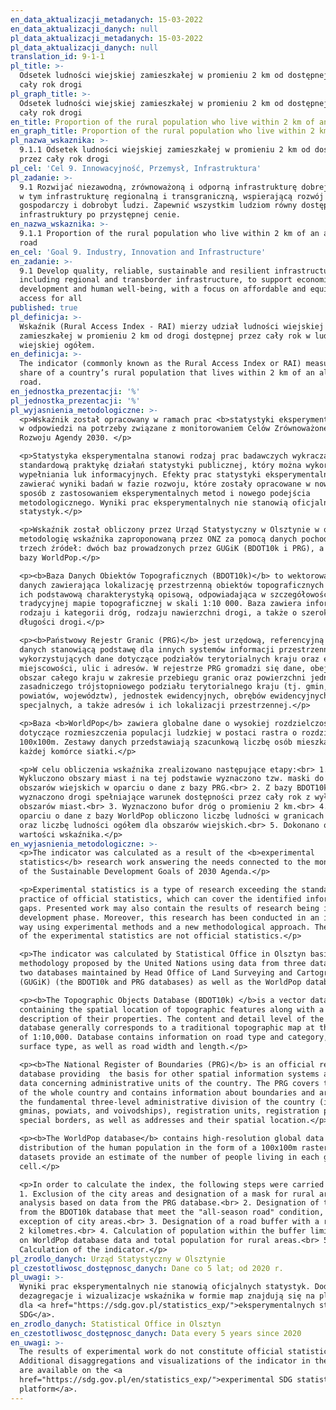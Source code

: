 ```yaml
---
en_data_aktualizacji_metadanych: 15-03-2022
en_data_aktualizacji_danych: null
pl_data_aktualizacji_metadanych: 15-03-2022
pl_data_aktualizacji_danych: null
translation_id: 9-1-1
pl_title: >-
  Odsetek ludności wiejskiej zamieszkałej w promieniu 2 km od dostępnej przez
  cały rok drogi
pl_graph_title: >-
  Odsetek ludności wiejskiej zamieszkałej w promieniu 2 km od dostępnej przez
  cały rok drogi
en_title: Proportion of the rural population who live within 2 km of an all-season road
en_graph_title: Proportion of the rural population who live within 2 km of an all-season road
pl_nazwa_wskaznika: >-
  9.1.1 Odsetek ludności wiejskiej zamieszkałej w promieniu 2 km od dostępnej
  przez cały rok drogi
pl_cel: 'Cel 9. Innowacyjność, Przemysł, Infrastruktura'
pl_zadanie: >-
  9.1 Rozwijać niezawodną, zrównoważoną i odporną infrastrukturę dobrej jakości,
  w tym infrastrukturę regionalną i transgraniczną, wspierającą rozwój
  gospodarczy i dobrobyt ludzi. Zapewnić wszystkim ludziom równy dostęp do
  infrastruktury po przystępnej cenie.
en_nazwa_wskaznika: >-
  9.1.1 Proportion of the rural population who live within 2 km of an all-season
  road
en_cel: 'Goal 9. Industry, Innovation and Infrastructure'
en_zadanie: >-
  9.1 Develop quality, reliable, sustainable and resilient infrastructure,
  including regional and transborder infrastructure, to support economic
  development and human well-being, with a focus on affordable and equitable
  access for all
published: true
pl_definicja: >-
  Wskaźnik (Rural Access Index - RAI) mierzy udział ludności wiejskiej
  zamieszkałej w promieniu 2 km od drogi dostępnej przez cały rok w ludności
  wiejskiej ogółem.
en_definicja: >-
  The indicator (commonly known as the Rural Access Index or RAI) measures the
  share of a country’s rural population that lives within 2 km of an all-season
  road.
en_jednostka_prezentacji: '%'
pl_jednostka_prezentacji: '%'
pl_wyjasnienia_metodologiczne: >-
  <p>Wskaźnik został opracowany w ramach prac <b>statystyki eksperymentalnej</b>
  w odpowiedzi na potrzeby związane z monitorowaniem Celów Zrównoważonego
  Rozwoju Agendy 2030. </p>

  <p>Statystyka eksperymentalna stanowi rodzaj prac badawczych wykraczający poza
  standardową praktykę działań statystyki publicznej, który można wykorzystać do
  wypełniania luk informacyjnych. Efekty prac statystyki eksperymentalnej mogą
  zawierać wyniki badań w fazie rozwoju, które zostały opracowane w nowatorski
  sposób z zastosowaniem eksperymentalnych metod i nowego podejścia
  metodologicznego. Wyniki prac eksperymentalnych nie stanowią oficjalnych
  statystyk.</p>

  <p>Wskaźnik został obliczony przez Urząd Statystyczny w Olsztynie w oparciu o
  metodologię wskaźnika zaproponowaną przez ONZ za pomocą danych pochodzących z
  trzech źródeł: dwóch baz prowadzonych przez GUGiK (BDOT10k i PRG), a także z
  bazy WorldPop.</p>

  <p><b>Baza Danych Obiektów Topograficznych (BDOT10k)</b> to wektorowa baza
  danych zawierająca lokalizację przestrzenną obiektów topograficznych wraz z
  ich podstawową charakterystyką opisową, odpowiadająca w szczegółowości
  tradycyjnej mapie topograficznej w skali 1:10 000. Baza zawiera informacje o
  rodzaju i kategorii dróg, rodzaju nawierzchni drogi, a także o szerokości i
  długości drogi.</p>

  <p><b>Państwowy Rejestr Granic (PRG)</b> jest urzędową, referencyjną bazą
  danych stanowiącą podstawę dla innych systemów informacji przestrzennej,
  wykorzystujących dane dotyczące podziałów terytorialnych kraju oraz ewidencji
  miejscowości, ulic i adresów. W rejestrze PRG gromadzi się dane, obejmujące
  obszar całego kraju w zakresie przebiegu granic oraz powierzchni jednostek
  zasadniczego trójstopniowego podziału terytorialnego kraju (tj. gmin,
  powiatów, województw), jednostek ewidencyjnych, obrębów ewidencyjnych, granic
  specjalnych, a także adresów i ich lokalizacji przestrzennej.</p>

  <p>Baza <b>WorldPop</b> zawiera globalne dane o wysokiej rozdzielczości
  dotyczące rozmieszczenia populacji ludzkiej w postaci rastra o rozdzielczości
  100x100m. Zestawy danych przedstawiają szacunkową liczbę osób mieszkających w
  każdej komórce siatki.</p>

  <p>W celu obliczenia wskaźnika zrealizowano następujące etapy:<br> 1.
  Wykluczono obszary miast i na tej podstawie wyznaczono tzw. maski do analiz
  obszarów wiejskich w oparciu o dane z bazy PRG.<br> 2. Z bazy BDOT10k
  wyznaczono drogi spełniające warunek dostępności przez cały rok z wyłączeniem
  obszarów miast.<br> 3. Wyznaczono bufor dróg o promieniu 2 km.<br> 4. W
  oparciu o dane z bazy WorldPop obliczono liczbę ludności w granicach bufora
  oraz liczbę ludności ogółem dla obszarów wiejskich.<br> 5. Dokonano obliczenia
  wartości wskaźnika.</p>
en_wyjasnienia_metodologiczne: >-
  <p>The indicator was calculated as a result of the <b>experimental
  statistics</b> research work answering the needs connected to the monitoring
  of the Sustainable Development Goals of 2030 Agenda.</p>

  <p>Experimental statistics is a type of research exceeding the standard
  practice of official statistics, which can cover the identified information
  gaps. Presented work may also contain the results of research being in the
  development phase. Moreover, this research has been conducted in an innovative
  way using experimental methods and a new methodological approach. The results
  of the experimental statistics are not official statistics.</p>

  <p>The indicator was calculated by Statistical Office in Olsztyn basing on the
  methodology proposed by the United Nations using data from three databases:
  two databases maintained by Head Office of Land Surveying and Cartography
  (GUGiK) (the BDOT10k and PRG databases) as well as the WorldPop database.</p>

  <p><b>The Topographic Objects Database (BDOT10k) </b>is a vector database
  containing the spatial location of topographic features along with a basic
  description of their properties. The content and detail level of the BDOT10k
  database generally corresponds to a traditional topographic map at the scale
  of 1:10,000. Database contains information on road type and category, road
  surface type, as well as road width and length.</p>

  <p><b>The National Register of Boundaries (PRG)</b> is an official reference
  database providing  the basis for other spatial information systems and using
  data concerning administrative units of the country. The PRG covers the area
  of the whole country and contains information about boundaries and areas of
  the fundamental three-level administrative division of the country (i.e.
  gminas, powiats, and voivodships), registration units, registration precincts,
  special borders, as well as addresses and their spatial location.</p>

  <p><b>The WorldPop database</b> contains high-resolution global data on the
  distribution of the human population in the form of a 100x100m raster. The
  datasets provide an estimate of the number of people living in each grid
  cell.</p>

  <p>In order to calculate the index, the following steps were carried out:<br>
  1. Exclusion of the city areas and designation of a mask for rural areas
  analysis based on data from the PRG database.<br> 2. Designation of the roads
  from the BDOT10k database that meet the "all-season road" condition, with the
  exception of city areas.<br> 3. Designation of a road buffer with a radius of
  2 kilometres.<br> 4. Calculation of population within the buffer limits based
  on WorldPop database data and total population for rural areas.<br> 5.
  Calculation of the indicator.</p>
pl_zrodlo_danych: Urząd Statystyczny w Olsztynie
pl_czestotliwosc_dostępnosc_danych: Dane co 5 lat; od 2020 r.
pl_uwagi: >-
  Wyniki prac eksperymentalnych nie stanowią oficjalnych statystyk. Dodatkowe
  dezagregacje i wizualizacje wskaźnika w formie map znajdują się na platformie
  dla <a href="https://sdg.gov.pl/statistics_exp/">eksperymentalnych statystyk
  SDG</a>.
en_zrodlo_danych: Statistical Office in Olsztyn
en_czestotliwosc_dostępnosc_danych: Data every 5 years since 2020
en_uwagi: >-
  The results of experimental work do not constitute official statistics.
  Additional disaggregations and visualizations of the indicator in the map form
  are available on the <a
  href="https://sdg.gov.pl/en/statistics_exp/">experimental SDG statistics
  platform</a>.
---
```

